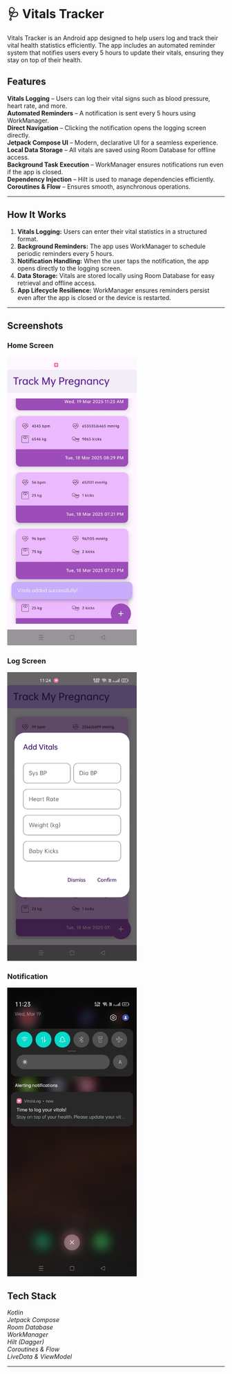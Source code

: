 # 🩺 Vitals Tracker  

Vitals Tracker is an Android app designed to help users log and track their vital health statistics efficiently. The app includes an automated reminder system that notifies users every 5 hours to update their vitals, ensuring they stay on top of their health.  

##  Features  

 **Vitals Logging** – Users can log their vital signs such as blood pressure, heart rate, and more.  
 **Automated Reminders** – A notification is sent every 5 hours using WorkManager.  
 **Direct Navigation** – Clicking the notification opens the logging screen directly.  
 **Jetpack Compose UI** – Modern, declarative UI for a seamless experience.  
 **Local Data Storage** – All vitals are saved using Room Database for offline access.  
 **Background Task Execution** – WorkManager ensures notifications run even if the app is closed.  
 **Dependency Injection** – Hilt is used to manage dependencies efficiently.  
 **Coroutines & Flow** – Ensures smooth, asynchronous operations.  

---

##  How It Works  

1. **Vitals Logging:** Users can enter their vital statistics in a structured format.  
2. **Background Reminders:** The app uses WorkManager to schedule periodic reminders every 5 hours.  
3. **Notification Handling:** When the user taps the notification, the app opens directly to the logging screen.  
4. **Data Storage:** Vitals are stored locally using Room Database for easy retrieval and offline access.  
5. **App Lifecycle Resilience:** WorkManager ensures reminders persist even after the app is closed or the device is restarted.  

---
##  Screenshots


### Home Screen
<img src="screenshots/home_screen.jpeg" alt="Home Screen" width="300"/>

### Log Screen
<img src="screenshots/log_screen.jpeg" alt="Log Screen" width="300"/>

### Notification
<img src="screenshots/noti_screen.jpeg" alt="Notification" width="300"/>

##  Tech Stack  

*Kotlin*   
*Jetpack Compose*   
*Room Database*   
*WorkManager*   
*Hilt (Dagger)*   
*Coroutines & Flow*  
*LiveData & ViewModel*  

---

